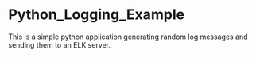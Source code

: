# Python_Logging_Example


This is a simple python application generating random log messages and sending them to an ELK server.
